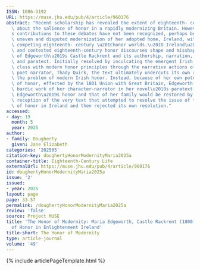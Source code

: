 ```yaml
---
ISSN: 1086-3192
URL: https://muse.jhu.edu/pub/4/article/960176
abstract: "Recent scholarship has revealed the extent of eighteenth- century debates\
  \ about the salience of honor in a rapidly modernizing Britain. However, Maria Edgeworth\u2019\
  s contributions to these debates have not been recognized, perhaps because of the\
  \ uneven and disputed modernization of her adopted home, Ireland, with its three\
  \ competing eighteenth- century \u201Chonor worlds.\u201D Ireland\u2019s shifting\
  \ and contested eighteenth-century honor discourses shape and misshape the text\
  \ of Edgeworth\u2019s Castle Rackrent and its authorship, narration, reception,\
  \ and paratext. Initially resolved by inculcating the emergent Irish Catholic middle\
  \ class with modern honor principles through the narrative actions of a novel bardic\
  \ poet narrator, Thady Quirk, the text ultimately undercuts its own resolution of\
  \ the problem of modern Irish honor. Instead, because of her own potential loss\
  \ of honor, effected by the 1801 Union with Great Britain, Edgeworth subverts the\
  \ bardic work of her character-narrator in her novel\u2019s paratext. Ironically,\
  \ Edgeworth\u2019s honor and that of her family would be restored by the favorable\
  \ reception of the very text that attempted to resolve the issue of the modern salience\
  \ of honor in Ireland and then rejected its own resolution."
accessed:
- day: 19
  month: 5
  year: 2025
author:
- family: Dougherty
  given: Jane Elizabeth
categories: '202505'
citation-key: doughertyHonorModernityMaria2025a
container-title: Eighteenth-Century Life
externalUrl: https://muse.jhu.edu/pub/4/article/960176
id: doughertyHonorModernityMaria2025a
issue: '2'
issued:
- year: 2025
layout: page
page: 33-57
permalink: /doughertyHonorModernityMaria2025a
review: 'false'
source: Project MUSE
title: 'The Honor of Modernity: Maria Edgeworth, Castle Rackrent (1800), and Discourses
  of Honor in Enlightenment Ireland'
title-short: The Honor of Modernity
type: article-journal
volume: '49'
---
```

{% include articlePageTemplate.html %}